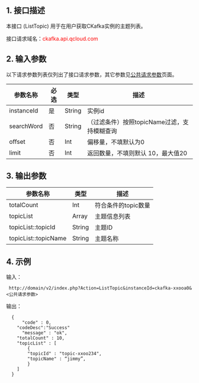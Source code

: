 ## 1. 接口描述

本接口 (ListTopic) 用于在用户获取CKafka实例的主题列表。

接口请求域名：<font style="color:red">ckafka.api.qcloud.com</font>

## 2. 输入参数

以下请求参数列表仅列出了接口请求参数，其它参数见[公共请求参数](/doc/api/431/5883)页面。

| 参数名称 | 必选 | 类型 | 描述 |
| --- | --- | --- | --- |
| instanceId | 是 | String | 实例id |
| searchWord | 否 | String | （过滤条件）按照topicName过滤，支持模糊查询 |
| offset | 否 | Int | 偏移量，不填默认为0 |
| limit | 否 | Int | 返回数量，不填则默认 10，最大值20 |

## 3. 输出参数

| 参数名称 | 类型 | 描述 |
| --- | --- | --- |
| totalCount | Int | 符合条件的topic数量 |
| topicList | Array |  主题信息列表 |
| topicList::topicId | String | 主题ID  |
| topicList::topicName | String | 主题名称  |

## 4. 示例

输入：

```
 http://domain/v2/index.php?Action=ListTopic&instanceId=ckafka-xxooa0&<公共请求参数>
```

输出：

```
  {
      "code" : 0,
	"codeDesc":"Success"
      "message" : "ok",
	"totalCount" : 10,
	"topicList" : [
		{
		"topicId" : "topic-xxoo234",
		"topicName" : “jimmy”,
		}
	]
  }

```
